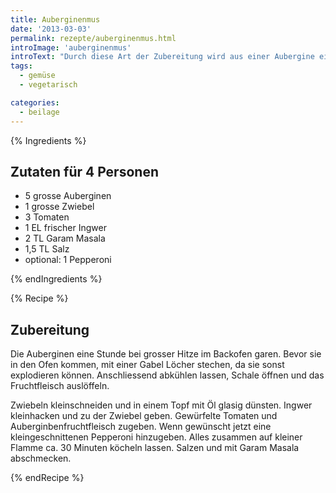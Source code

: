 ```yaml
---
title: Auberginenmus
date: '2013-03-03'
permalink: rezepte/auberginenmus.html
introImage: 'auberginenmus'
introText: "Durch diese Art der Zubereitung wird aus einer Aubergine eine tolle Beilage zu einem indischen Menü. So kann sich die Aubergine nicht mit Fett vollsaugen. Auf diese Art schmeckt sie sehr aromatisch. Eine gute Möglichkeit, dieses Gemüse neu kennenzulernen."
tags:
  - gemüse
  - vegetarisch

categories:
  - beilage
---
```


{% Ingredients %}

## Zutaten für 4 Personen

- 5 grosse Auberginen
- 1 grosse Zwiebel
- 3 Tomaten
- 1 EL frischer Ingwer
- 2 TL Garam Masala
- 1,5 TL Salz
- optional: 1 Pepperoni

{% endIngredients %}

{% Recipe %}

## Zubereitung

Die Auberginen eine Stunde bei grosser Hitze im Backofen garen. Bevor sie in den Ofen kommen, mit einer Gabel Löcher stechen, da sie sonst explodieren können. Anschliessend abkühlen lassen, Schale öffnen und das Fruchtfleisch auslöffeln.

Zwiebeln kleinschneiden und in einem Topf mit Öl glasig dünsten. Ingwer kleinhacken und zu der Zwiebel geben. Gewürfelte Tomaten und Auberginbenfruchtfleisch zugeben. Wenn gewünscht jetzt eine kleingeschnittenen Pepperoni hinzugeben. Alles zusammen auf kleiner Flamme ca. 30 Minuten köcheln lassen. Salzen und mit Garam Masala abschmecken.

{% endRecipe %}
